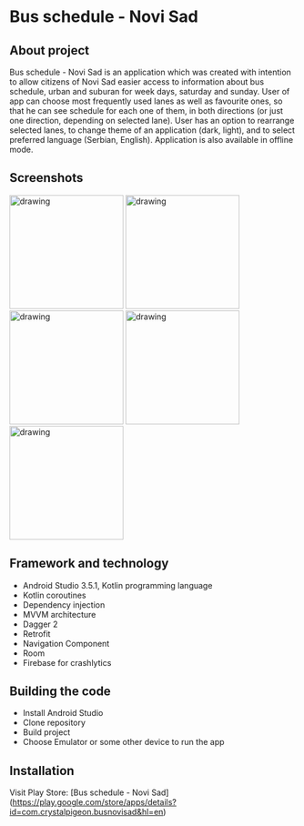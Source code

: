 # Bus schedule - Novi Sad
## About project
Bus schedule - Novi Sad is an application which was created with intention to allow citizens of Novi Sad easier access to information about bus schedule, urban and suburan for week days, saturday and sunday. User of app can choose most frequently used lanes as well as favourite ones, so that he can see schedule for each one of them, in both directions (or just one direction, depending on selected lane). User has an option to rearrange selected lanes, to change theme of an application (dark, light), and to select preferred language (Serbian, English). Application is also available in offline mode.

## Screenshots
<img src="https://user-images.githubusercontent.com/46962818/76563520-dc815180-64a7-11ea-90df-a88af9267466.png" alt="drawing" width="200"/>
<img src="https://user-images.githubusercontent.com/46962818/76563597-05a1e200-64a8-11ea-83b8-05f0f43d4a4c.png" alt="drawing" width="200"/>
<img src="https://user-images.githubusercontent.com/46962818/76563639-16eaee80-64a8-11ea-8724-0be527f0ab58.png" alt="drawing" width="200"/>
<img src="https://user-images.githubusercontent.com/46962818/76563676-25390a80-64a8-11ea-8f33-d28a3523bac3.png" alt="drawing" width="200"/>
<img src="https://user-images.githubusercontent.com/46962818/76563687-308c3600-64a8-11ea-948b-e9cf380eedef.png" alt="drawing" width="200"/>


## Framework and technology
* Android Studio 3.5.1, Kotlin programming language
* Kotlin coroutines
* Dependency injection
* MVVM architecture
* Dagger 2
* Retrofit
* Navigation Component
* Room
* Firebase for crashlytics

## Building the code
* Install Android Studio
* Clone repository 
* Build project
* Choose Emulator or some other device to run the app

## Installation
Visit Play Store: [Bus schedule - Novi Sad] (https://play.google.com/store/apps/details?id=com.crystalpigeon.busnovisad&hl=en)
